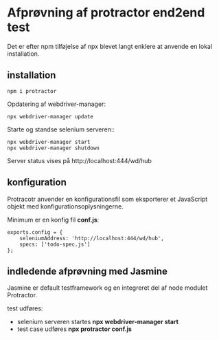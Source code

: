 # Afprøvning af protractor end2end test

Det er efter npm tilføjelse af npx blevet langt enklere at anvende en lokal installation.


## installation

```
npm i protractor
```

Opdatering af webdriver-manager:

```
npx webdriver-manager update
```

Starte og standse selenium serveren::

```
npx webdriver-manager start
npx webdriver-manager shutdown
```

Server status vises på http://localhost:444/wd/hub

## konfiguration

Protracotr anvender en konfigurationsfil som eksporterer et JavaScript objekt med konfigurationsoplysningerne.

Minimum er en konfig fil **conf.js**:

```
exports.config = {
    seleniumAddress: 'http://localhost:444/wd/hub',
    specs: ['todo-spec.js']
};
```

## indledende afprøvning med Jasmine

Jasmine er default testframework og en integreret del af node modulet Protractor.

test udføres:

- selenium serveren startes **npx webdriver-manager start**
- test case udføres **npx protractor conf.js**



